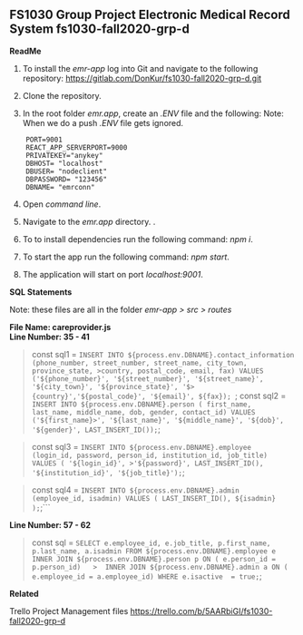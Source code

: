 FS1030 Group Project
Electronic Medical Record System
fs1030-fall2020-grp-d
----------------------------------------------------------------------------------------------------------------------

**ReadMe**

1. To install the _emr-app_ log into Git and navigate to the following repository: https://gitlab.com/DonKur/fs1030-fall2020-grp-d.git

2. Clone the repository.

3. In the root folder _emr.app_, create an _.ENV_ file and the following:
Note: When we do a push _.ENV_ file gets ignored.

```
	PORT=9001
	REACT_APP_SERVERPORT=9000
	PRIVATEKEY="anykey"
	DBHOST= "localhost"
	DBUSER= "nodeclient"
	DBPASSWORD= "123456"
	DBNAME= "emrconn"
```

4. Open _command line_.

5. Navigate to the _emr.app_ directory.
.
5. To to install dependencies run the following command: _npm i_.

6. To start the app run the following command: _npm start_.

7. The application will start on port _localhost:9001_.

**SQL Statements**

Note: these files are all in the folder _emr-app > src > routes_  

**File Name: careprovider.js  
Line Number: 35 - 41**
  
  >const sql1 = `INSERT INTO ${process.env.DBNAME}.contact_information (phone_number, street_number, street_name, city_town, province_state, >country, postal_code, email, fax) VALUES ('${phone_number}', '${street_number}', '${street_name}', '${city_town}', '${province_state}', '$>{country}','${postal_code}', '${email}', ${fax});
`;
  >const sql2 = `INSERT INTO ${process.env.DBNAME}.person ( first_name, last_name, middle_name, dob, gender, contact_id) VALUES ('${first_name}>', '${last_name}', '${middle_name}', '${dob}', '${gender}', LAST_INSERT_ID());`;

  >const sql3 = `INSERT INTO ${process.env.DBNAME}.employee (login_id, password, person_id, institution_id, job_title) VALUES ( '${login_id}', >'${password}', LAST_INSERT_ID(), '${institution_id}', '${job_title}');`;

  >const sql4 = `INSERT INTO ${process.env.DBNAME}.admin (employee_id, isadmin) VALUES ( LAST_INSERT_ID(), ${isadmin} );`;```
  
**Line Number: 57 - 62**  
   >const sql = `SELECT e.employee_id, e.job_title, p.first_name, p.last_name, a.isadmin
  >FROM ${process.env.DBNAME}.employee e 
   >   INNER JOIN ${process.env.DBNAME}.person p ON ( e.person_id = p.person_id)  
    >  INNER JOIN ${process.env.DBNAME}.admin a ON ( e.employee_id = a.employee_id)
  >WHERE e.isactive  = true;`;

  


**Related**

Trello Project Management files
https://trello.com/b/5AARbiGI/fs1030-fall2020-grp-d



